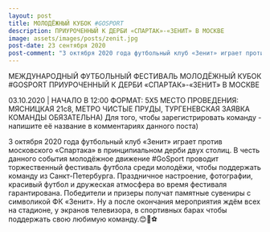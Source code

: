 ```yaml
---
layout: post
title: МОЛОДЁЖНЫЙ КУБОК #GOSPORT
description: ПРИУРОЧЕННЫЙ К ДЕРБИ «СПАРТАК»-«ЗЕНИТ» В МОСКВЕ
image: assets/images/posts/zenit.jpg
post-date: 23 сентября 2020
post-comment: "3 октября 2020 года футбольный клуб «Зенит» играет против московского «Спартака» в принципиальном дерби двух столиц. В честь данного события молодёжное движение #GoSport проводит торжественный фестиваль футбола среди молодёжи, чтобы поддержать команду из Санкт-Петербурга."
---
```


МЕЖДУНАРОДНЫЙ ФУТБОЛЬНЫЙ ФЕСТИВАЛЬ
МОЛОДЁЖНЫЙ КУБОК #GOSPORT
ПРИУРОЧЕННЫЙ К ДЕРБИ «СПАРТАК»-«ЗЕНИТ» В МОСКВЕ

03.10.2020 | НАЧАЛО В 12:00
ФОРМАТ: 5X5
МЕСТО ПРОВЕДЕНИЯ: МЯСНИЦКАЯ 21с8, МЕТРО ЧИСТЫЕ ПРУДЫ, ТУРГЕНЕВСКАЯ
ЗАЯВКА КОМАНДЫ ОБЯЗАТЕЛЬНА)
Для того, чтобы зарегистрировать команду - напишите её название в комментариях данного поста)

3 октября 2020 года футбольный клуб «Зенит» играет против московского «Спартака» в принципиальном дерби двух столиц.
В честь данного события молодёжное движение #GoSport проводит торжественный фестиваль футбола среди молодёжи, чтобы поддержать команду из Санкт-Петербурга.
Праздничное настроение, фотографии, красивый футбол и дружеская атмосфера во время фестиваля гарантирована. Победители и призеры получат памятные сувениры с символикой ФК «Зенит».
Ну а после окончания мероприятия ждём всех на стадионе, у экранов телевизора, в спортивных барах чтобы поддержать свою любимую команду.😊🥳⚽
